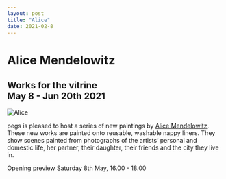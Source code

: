 ```yaml
---
layout: post
title: "Alice"
date: 2021-02-8
---
```


# Alice  Mendelowitz

## Works for the vitrine<br/>May 8 - Jun 20th 2021

![Alice](http://pegs.site/assets/images/alice-m-8.jpg)  

pegs is pleased to host a series of new paintings by [Alice Mendelowitz](https://www.alicemendelowitz.com/). These new works are painted onto reusable, washable nappy liners. They show scenes painted from photographs of the artists’ personal and domestic life, her partner, their daughter, their friends and the city they live in.  

Opening preview Saturday 8th May, 16.00 - 18.00


<!-- To coincide with the opening at pegs, documentation of the show will be added to the website.  !-->

<!-- <a href="https://www.alicemendelowitz.com/" target="_blank">Alice Mendelowitz</a> !-->

